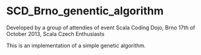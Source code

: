 SCD_Brno_genentic_algorithm
==========================
Developed by a group of attendies of event
Scala Coding Dojo, Brno 17th of October 2013, Scala Czech Enthusiasts

This is an implementation of a simple genetic algorithm.
